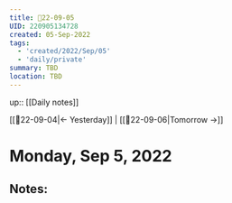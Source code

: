 ```yaml
---
title: 📝22-09-05
UID: 220905134728
created: 05-Sep-2022
tags:
  - 'created/2022/Sep/05'
  - 'daily/private'
summary: TBD
location: TBD
---
```


up:: [[Daily notes]]

[[📝22-09-04|<- Yesterday]] | [[📝22-09-06|Tomorrow ->]]
# Monday, Sep 5, 2022

## Notes:


